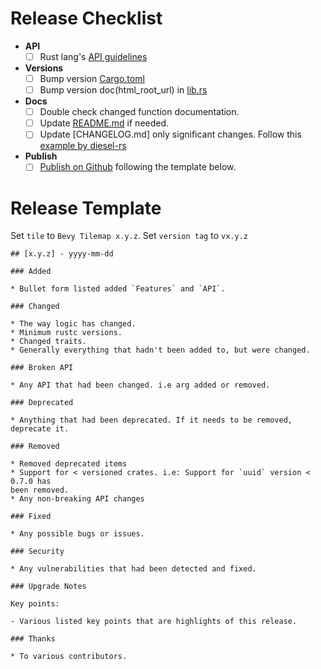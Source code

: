 # Release Checklist
- **API**
    - [ ] Rust lang's [API guidelines]
- **Versions**
    - [ ] Bump version [Cargo.toml]
    - [ ] Bump version doc(html_root_url) in [lib.rs]
- **Docs**
    - [ ] Double check changed function documentation.
    - [ ] Update [README.md] if needed.
    - [ ] Update [CHANGELOG.md] only significant changes. Follow this 
    [example by diesel-rs]
- **Publish**
    - [ ] [Publish on Github] following the template below.
    
[Cargo.toml]: ../Cargo.toml
[lib.rs]: ../src/lib.rs
[README.md]: ../README.md
[API guidelines]: https://rust-lang.github.io/api-guidelines/checklist.html
[example by diesel-rs]: https://github.com/diesel-rs/diesel/blob/master/CHANGELOG.md
[Publish on Github]: https://github.com/joshuajbouw/bevy_tilemap/releases/new

# Release Template

Set `tile` to `Bevy Tilemap x.y.z`.
Set `version tag` to `vx.y.z`

```
## [x.y.z] - yyyy-mm-dd

### Added

* Bullet form listed added `Features` and `API`.

### Changed

* The way logic has changed.
* Minimum rustc versions.
* Changed traits.
* Generally everything that hadn't been added to, but were changed.

### Broken API

* Any API that had been changed. i.e arg added or removed.

### Deprecated

* Anything that had been deprecated. If it needs to be removed, deprecate it.

### Removed

* Removed deprecated items
* Support for < versioned crates. i.e: Support for `uuid` version < 0.7.0 has 
been removed.
* Any non-breaking API changes

### Fixed

* Any possible bugs or issues.

### Security

* Any vulnerabilities that had been detected and fixed.

### Upgrade Notes

Key points:

- Various listed key points that are highlights of this release.

### Thanks

* To various contributors.
```